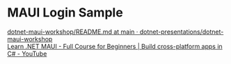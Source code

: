 ﻿# MAUI Login Sample

[dotnet-maui-workshop/README.md at main · dotnet-presentations/dotnet-maui-workshop](https://github.com/dotnet-presentations/dotnet-maui-workshop/blob/main/Part%203%20-%20Navigation/README.md)  
[Learn .NET MAUI - Full Course for Beginners | Build cross-platform apps in C# - YouTube](https://www.youtube.com/watch?v=DuNLR_NJv8U)  
